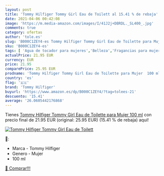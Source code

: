 ```yaml
---
layout: post
title: 'Tommy Hilfiger Tommy Girl Eau de Toilett al 15.41 % de rebaja'
date: 2021-04-06 00:42:08
image: 'https://m.media-amazon.com/images/I/41J2j+DBRDL._SL400_.jpg'
comments: true
category: ofertas
author: 'tole.es'
slug: 'B000C1ZEY4-es Tommy Hilfiger Tommy Girl Eau de Toilette para Mujer 100 ml'
sku: 'B000C1ZEY4-es'
tags: [ 'Agua de tocador para mujeres','Belleza','Fragancias para mujeres','Perfumes y fragancias','de','eau','toilette','tommy hilfiger', ]
actualPrice: 21.95 EUR
currency: EUR
price: 21.95
comparePrice: 25.95 EUR
prodname: 'Tommy Hilfiger Tommy Girl Eau de Toilette para Mujer  100 ml'
country: 'es'
flag: '🇪🇸'
brand: 'Tommy Hilfiger'
buyurl: 'https://www.amazon.es/dp/B000C1ZEY4/?tag=tolees-21'
descuento: '15.41'
average: '26.0605442176868'
---
```


Tienes [Tommy Hilfiger Tommy Girl Eau de Toilette para Mujer  100 ml](https://www.amazon.es/dp/B000C1ZEY4/?tag=tolees-21) con precio final de  21.95 EUR (original: 25.95 EUR) (15.41 %  de rebaja) aqui!

[![Tommy Hilfiger Tommy Girl Eau de Toilett](https://m.media-amazon.com/images/I/41J2j+DBRDL._SL400_.jpg)](https://www.amazon.es/dp/B000C1ZEY4/?tag=tolees-21)

🔎:

- Marca - Tommy Hilfiger
- Genero - Mujer
- 100 ml

[🛒 Comprar!!!](https://www.amazon.es/dp/B000C1ZEY4/?tag=tolees-21)
